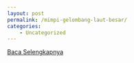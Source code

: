```yaml
---
layout: post
permalink: /mimpi-gelombang-laut-besar/
categories:
    - Uncategorized
---
```


[Baca Selengkapnya](/02)